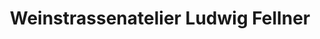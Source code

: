 ---
title: "Weinstrassenatelier Ludwig Fellner"
url: /neustadt-an-der-weinstrasse/weinstrassenatelier-ludwig-fellner/
shop: Kaffee
---